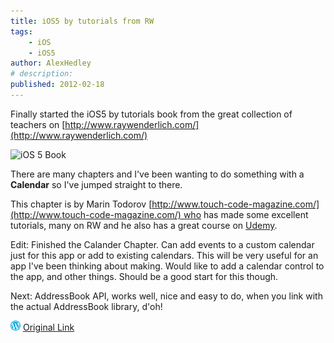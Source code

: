 ```yaml
---
title: iOS5 by tutorials from RW
tags:
    - iOS
    - iOS5
author: AlexHedley
# description: 
published: 2012-02-18
---
```


Finally started the iOS5 by tutorials book from the great collection of teachers on [http://www.raywenderlich.com/](http://www.raywenderlich.com/)

![iOS 5 Book](images/iPhone_4screens_withbook_b.png "iOS 5 by tutorials Book")

There are many chapters and I've been wanting to do something with a **Calendar** so I've jumped straight to there.

This chapter is by Marin Todorov [http://www.touch-code-magazine.com/](http://www.touch-code-magazine.com/) who has made some excellent tutorials, many on RW and he also has a great course on [Udemy](http://www.udemy.com/cocos2d-101-creating-a-simple-game-for-iphone-from-scratch/?couponCode=StoreOnTCM "Udemy").

Edit: Finished the Calander Chapter. Can add events to a custom calendar just for this app or add to existing calendars. This will be very useful for an app I've been thinking about making. Would like to add a calendar control to the app, and other things. Should be a good start for this though.

Next: AddressBook API, works well, nice and easy to do, when you link with the actual AddressBook library, d'oh!

![Wordpress](../images/wordpress.png "Wordpress") [Original Link](https://alexhedley.wordpress.com/2012/02/18/ios5-by-tutorials-from-rw/)
